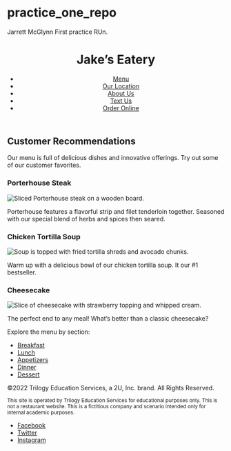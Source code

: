 # practice_one_repo
Jarrett McGlynn First practice RUn.


<link rel="preconnect" href="https://fonts.googleapis.com">
<link rel="preconnect" href="https://fonts.gstatic.com">
<link href="https://fonts.googleapis.com/css2?family=Hammersmith+One&family=Notable&display=swap" rel="stylesheet">

<header>
  <h1>Jake’s Eatery</h1>
  <nav>
    <ul>
      <li><a href="menu.html">Menu</a></li>
      <li><a href="location.html">Our Location</a></li>
      <li><a href="about.html">About Us</a></li>
      <li><a href="text.html">Text Us</a></li>
      <li><a href="order.html">Order Online</a></li>
    </ul>
  </nav>
</header>
<article>
  <h2>Customer Recommendations</h2>
  <p>Our menu is full of delicious dishes and innovative offerings. Try out some of our customer favorites.</p>
  <div class="card-container">
    <div class="card">
      <h3>Porterhouse Steak</h3>
      <img src="https://assets.codepen.io/6306176/jakes-steak.jpg" alt="Sliced Porterhouse steak on a wooden board.">
      <p> Porterhouse features a flavorful strip and filet tenderloin together. Seasoned with our special blend of herbs and spices then seared.</p>
    </div>
    <div class="card">
      <h3>Chicken Tortilla Soup</h3>
      <img src="https://assets.codepen.io/6306176/jakes-soup.jpg" alt="Soup is topped with fried tortilla shreds and avocado chunks.">
      <p>Warm up with a delicious bowl of our chicken tortilla soup. It our #1 bestseller.</p>
    </div>
    <div class="card">
      <h3>Cheesecake</h3>
      <img src="https://assets.codepen.io/6306176/jakes-cheesecake.jpg" alt="Slice of cheesecake with strawberry topping and whipped cream.">
      <p>The perfect end to any meal! What’s better than a classic cheesecake?</p>
    </div>
  </div>
</article>
<section>
  <p>Explore the menu by section:</p>
  <ul>
    <li><a href="breakfast.html">Breakfast</a></li>
    <li><a href="lunch.html">Lunch</a></li>
    <li><a href="appetizers.html">Appetizers</a></li>
    <li><a href="dinner.html">Dinner</a></li>
    <li><a href="dessert.html">Dessert</a></li>
  </ul>
</section>
<footer>
    <p>&copy;2022 Trilogy Education Services, a 2U, Inc. brand. All Rights Reserved.</p>
  <p><small>This site is operated by Trilogy Education Services for educational purposes only. This is not a restaurant website. This is a fictitious company and scenario intended only for internal academic purposes.</small></p>
  <ul>
    <li>
      <a href="https://facebook.com" target="_blank">
        <span aria-hidden="true" class="fa-brands fa-facebook-square"></span>
        <span class="sr-only">Facebook</span>
      </a>
    </li>
    <li>
      <a href="https://twitter.com" target="_blank">
        <span aria-hidden="true" class="fa-brands fa-twitter-square"></span>
        <span class="sr-only">Twitter</span>
      </a>
    </li>
    <li>
      <a href="https://instagram.com" target="_blank">
        <span aria-hidden="true" class="fa-brands fa-instagram-square"></span>
        <span class="sr-only">Instagram</span>
      </a>
    </li>
  </ul>
</footer>


